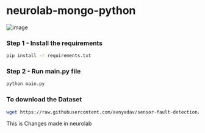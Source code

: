 # neurolab-mongo-python

![image](https://user-images.githubusercontent.com/57321948/196933065-4b16c235-f3b9-4391-9cfe-4affcec87c35.png)

### Step 1 - Install the requirements

```bash
pip install -r requirements.txt
```

### Step 2 - Run main.py file

```bash
python main.py
```

### To download the Dataset

```bash
wget https://raw.githubusercontent.com/avnyadav/sensor-fault-detection/main/aps_failure_training_set1.csv
```

This is Changes made in neurolab